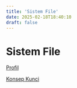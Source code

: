 ```yaml
---
title: 'Sistem File'
date: 2025-02-18T18:40:10
draft: false
---
```


# Sistem File

[Profil](./profil/)

[Konsep Kunci](./konsep-kunci/)
